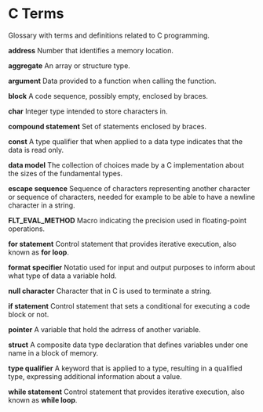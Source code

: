 # C Terms

Glossary with terms and definitions related to C programming.

**address** Number that identifies a memory location.

**aggregate** An array or structure type.

**argument** Data provided to a function when calling the function.

**block** A code sequence, possibly empty, enclosed by braces.

**char** Integer type intended to store characters in.

**compound statement** Set of statements enclosed by braces.

**const**  A type qualifier that when applied to a data type indicates that the data is read only.

**data model** The collection of choices made by a C implementation about the sizes of the fundamental types.

**escape sequence** Sequence of characters representing another character or sequence of characters, needed for example to be able to have a newline character in a string.

**FLT_EVAL_METHOD** Macro indicating the precision used in floating-point operations.

**for statement** Control statement that provides iterative execution, also known as **for loop**.

**format specifier** Notatio used for input and output purposes to inform about what type of data a variable hold.

**null character** Character that in C is used to terminate a string.

**if statement** Control statement that sets a conditional for executing a code block or not.

**pointer** A variable that hold the adrress of another variable.

**struct** A composite data type declaration that defines variables under one name in a block of memory.

**type qualifier** A keyword that is applied to a type, resulting in a qualified type, expressing additional information about a value.

**while statement** Control statement that provides iterative execution, also known as **while loop**.
